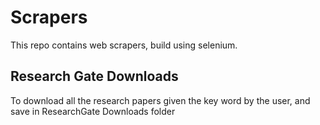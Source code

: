 # Scrapers
This repo contains web scrapers, build using selenium.

## Research Gate Downloads
To download all the research papers given the key word by the user, and save in ResearchGate Downloads folder